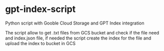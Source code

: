 # gpt-index-script

Python script with Gooble Cloud Storage and GPT Index integration

The script allow to get .txt files from GCS bucket and check if the file need and index.json file, if needed the script create the index for the file and upload the index to bucket in GCS
